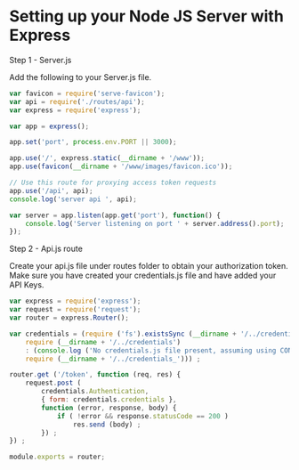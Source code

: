 
# Setting up your Node JS Server with Express
<a name="Server"></a>

Step 1 - Server.js
<a name="Step1"></a>

Add the following to your Server.js file.

```js
var favicon = require('serve-favicon');
var api = require('./routes/api');
var express = require('express');

var app = express();

app.set('port', process.env.PORT || 3000);

app.use('/', express.static(__dirname + '/www'));
app.use(favicon(__dirname + '/www/images/favicon.ico'));

// Use this route for proxying access token requests
app.use('/api', api);
console.log('server api ', api);

var server = app.listen(app.get('port'), function() {
    console.log('Server listening on port ' + server.address().port);
});
```

Step 2 - Api.js route
<a name="Step2"></a>


Create your api.js file under routes folder to obtain your authorization token. 
Make sure you have created your credentials.js file and have added your API Keys.

```js
var express = require('express');
var request = require('request');
var router = express.Router();

var credentials = (require ('fs').existsSync (__dirname + '/../credentials.js') ?
	require (__dirname + '/../credentials')
	: (console.log ('No credentials.js file present, assuming using CONSUMERKEY & CONSUMERSECRET system variables.'), 
    require (__dirname + '/../credentials_'))) ;

router.get ('/token', function (req, res) {
    request.post (
        credentials.Authentication,
        { form: credentials.credentials },
        function (error, response, body) {
            if ( !error && response.statusCode == 200 )
                res.send (body) ;
        }) ;
}) ;

module.exports = router;


```

